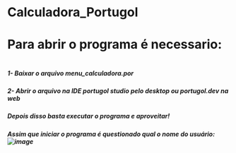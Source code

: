 # Calculadora_Portugol
<h1>Para abrir o programa é necessario:<h1>
<h5>1- Baixar o arquivo menu_calculadora.por<h5>
<h5>2- Abrir o arquivo na IDE portugol studio pelo desktop ou portugol.dev na web<h5>
<h5>Depois disso basta executar o programa e aproveitar!<h5>

Assim que iniciar o programa é questionado qual o nome do usuário:
![image](https://github.com/gabrielarebeca/Calculadora_Portugol/assets/110422932/80b33638-0977-4993-b90d-ff1e66a53eee)

